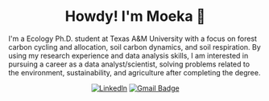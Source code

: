 <h1 align="center">Howdy! I'm Moeka 👋</h1>

<p align="left">
I'm a Ecology Ph.D. student at Texas A&M University with a focus on forest carbon cycling and allocation, soil carbon dynamics, and soil respiration. By using my research experience and data analysis skills, I am interested in pursuing a career as a data analyst/scientist, solving problems related to the environment, sustainability, and agriculture after completing the degree. 
</p>


<div align="center">

[![Linkedln](https://img.shields.io/badge/LinkedIn-0077B5?style=flat-square&logo=linkedin&logoColor=white)](https://www.linkedin.com/in/moeka-ono/)
[![Gmail Badge](https://img.shields.io/badge/-Gmail-c14438?style=flat-square&logo=Gmail&logoColor=white&link=mailto:mono@tamu.edu)](mailto:mono@tamu.edu)

